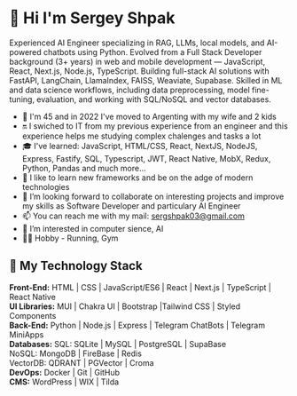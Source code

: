 # 👋 Hi I'm Sergey Shpak
Experienced AI Engineer specializing in RAG, LLMs, local models, and AI-powered chatbots using Python. Evolved from a Full Stack Developer background (3+ years) in web and mobile development — JavaScript, React, Next.js, Node.js, TypeScript. Building full-stack AI solutions with FastAPI, LangChain, LlamaIndex, FAISS, Weaviate, Supabase. Skilled in ML and data science workflows, including data preprocessing, model fine-tuning, evaluation, and working with SQL/NoSQL and vector databases.
- 🎲️ I'm 45 and in 2022 I've moved to Argenting with my wife and 2 kids
- 🔛️ I swiched to IT from my previous experience from an engineer and this experience helps me studying complex chalenges and tasks a lot
- 🎓️ I've learned: JavaScript, HTML/CSS, React, NextJS, NodeJS, Express, Fastify, SQL, Typescript, JWT, React Native, MobX, Redux, Python, Pandas and much more...
- 🌱 I like to learn new frameworks and be on the adge of modern technologies 
- 💞️ I’m looking forward to collaborate on interesting projects and improve my skills as Software Developer and particulary AI Engineer
- 📫 You can reach me with my mail: sergshpak03@gmail.com
- 👀 I’m interested in computer sience, AI
- 🏃‍➡️ Hobby - Running, Gym

## 🤹️ My Technology Stack
**Front-End:**
HTML | CSS | JavaScript/ES6 |
React | Next.js |
TypeScript | React Native\
**UI Libraries:**
MUI | Chakra UI | Bootstrap |Tailwind CSS | Styled Components\
**Back-End:**
Python | Node.js | Express |  Telegram ChatBots | Telegram MiniApps\
**Databases:**
SQL: SQLite | MySQL | PostgreSQL | SupaBase\
NoSQL: MongoDB | FireBase | Redis\
VectorDB: QDRANT | PGVector | Croma\
**DevOps:**
Docker | Git | GitHub\
**CMS:**
WordPress | WIX | Tilda

